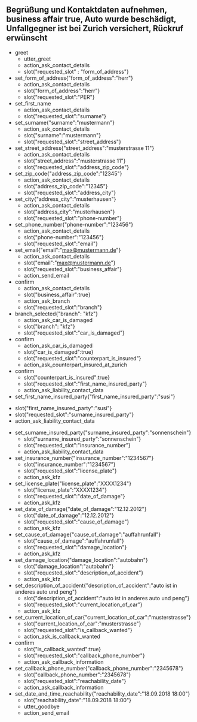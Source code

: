 ## Begrüßung und Kontaktdaten aufnehmen, business affair true, Auto wurde beschädigt, Unfallgegner ist bei Zurich versichert, Rückruf erwünscht
* greet
  - utter_greet
  - action_ask_contact_details
  - slot{"requested_slot" : "form_of_address"}
* set_form_of_address{"form_of_address":"herr"}
  - action_ask_contact_details
  - slot{"form_of_address":"herr"}
  - slot{"requested_slot":"PER"}
* set_first_name <!-- Regex nötig -->
  - action_ask_contact_details
  - slot{"requested_slot":"surname"}
* set_surname{"surname":"mustermann"} <!-- Regex nötig -->
  - action_ask_contact_details
  - slot{"surname":"mustermann"}
  - slot{"requested_slot":"street_address"} 
* set_street_address{"street_address":"musterstrasse 11"} <!-- Regex nötig -->
  - action_ask_contact_details
  - slot{"street_address":"musterstrasse 11"}
  - slot{"requested_slot":"address_zip_code"}
* set_zip_code{"address_zip_code":"12345"} <!-- Regex nötig -->
  - action_ask_contact_details
  - slot{"address_zip_code":"12345"}
  - slot{"requested_slot":"address_city"}
* set_city{"address_city":"musterhausen"} <!-- Regex nötig -->
  - action_ask_contact_details
  - slot{"address_city":"musterhausen"}
  - slot{"requested_slot":"phone-number"}
* set_phone_number{"phone-number":"123456"} <!-- Regex nötig -->
  - action_ask_contact_details
  - slot{"phone-number":"123456"}
  - slot{"requested_slot":"email"}
* set_email{"email":"max@mustermann.de"} <!-- Überprüfung nötig -->
  - action_ask_contact_details
  - slot{"email":"max@mustermann.de"}
  - slot{"requested_slot":"business_affair"}
  - action_send_email
* confirm
  - action_ask_contact_details
  - slot{"business_affair":true}
  - action_ask_branch
  - slot{"requested_slot":"branch"}
* branch_selected{"branch": "kfz"}
  - action_ask_car_is_damaged
  - slot{"branch": "kfz"}
  - slot{"requested_slot":"car_is_damaged"}
* confirm 
  - action_ask_car_is_damaged
  - slot{"car_is_damaged":true}
  - slot{"requested_slot":"counterpart_is_insured"}
  - action_ask_counterpart_insured_at_zurich
* confirm
  - slot{"counterpart_is_insured":true}
  - slot{"requested_slot":"first_name_insured_party"}
  - action_ask_liability_contact_data
 * set_first_name_insured_party{"first_name_insured_party":"susi"}
  - slot{"first_name_insured_party":"susi"}
  - slot{"requested_slot":"surname_insured_party"}
  - action_ask_liability_contact_data
* set_surname_insured_party{"surname_insured_party":"sonnenschein"}
  - slot{"surname_insured_party":"sonnenschein"}
  - slot{"requested_slot":"insurance_number"}
  - action_ask_liability_contact_data
* set_insurance_number{"insurance_number":"1234567"}
  - slot{"insurance_number":"1234567"}
  - slot{"requested_slot":"license_plate"}
  - action_ask_kfz
* set_license_plate{"license_plate":"XXXX1234"}
  - slot{"license_plate":"XXXX1234"}
  - slot{"requested_slot":"date_of_damage"}
  - action_ask_kfz
* set_date_of_damage{"date_of_damage":"12.12.2012"}
  - slot{"date_of_damage":"12.12.2012"}
  - slot{"requested_slot":"cause_of_damage"}
  - action_ask_kfz
* set_cause_of_damage{"cause_of_damage":"auffahrunfall"}
  - slot{"cause_of_damage":"auffahrunfall"}
  - slot{"requested_slot":"damage_location"}
  - action_ask_kfz
* set_damage_location{"damage_location":"autobahn"}
  - slot{"damage_location":"autobahn"}
  - slot{"requested_slot":"description_of_accident"}
  - action_ask_kfz
* set_description_of_accident{"description_of_accident":"auto ist in anderes auto und peng"}
  - slot{"description_of_accident":"auto ist in anderes auto und peng"}
  - slot{"requested_slot":"current_location_of_car"}
  - action_ask_kfz
* set_current_location_of_car{"current_location_of_car":"musterstrasse"}
  - slot{"current_location_of_car":"musterstrasse"}
  - slot{"requested_slot":"is_callback_wanted"}
  - action_ask_is_callback_wanted
* confirm
  - slot{"is_callback_wanted":true}
  - slot{"requested_slot":"callback_phone_number"}
  - action_ask_callback_information
* set_callback_phone_number{"callback_phone_number":"2345678"}
  - slot{"callback_phone_number":"2345678"}
  - slot{"requested_slot":"reachability_date"}
  - action_ask_callback_information
* set_date_and_time_reachability{"reachability_date":"18.09.2018 18:00"}
  - slot{"reachability_date":"18.09.2018 18:00"}
  - utter_goodbye
  - action_send_email
